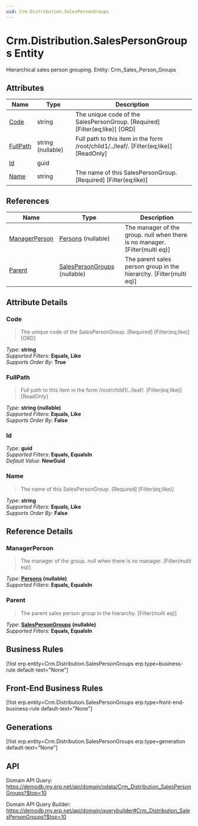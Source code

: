 ```yaml
---
uid: Crm.Distribution.SalesPersonGroups
---
```

# Crm.Distribution.SalesPersonGroups Entity

Hierarchical sales person grouping. Entity: Crm_Sales_Person_Groups

## Attributes

| Name | Type | Description |
| ---- | ---- | --- |
| [Code](Crm.Distribution.SalesPersonGroups.md#code) | string | The unique code of the SalesPersonGroup. [Required] [Filter(eq;like)] [ORD] 
| [FullPath](Crm.Distribution.SalesPersonGroups.md#fullpath) | string (nullable) | Full path to this item in the form /root/child1/../leaf/. [Filter(eq;like)] [ReadOnly] 
| [Id](Crm.Distribution.SalesPersonGroups.md#id) | guid |  
| [Name](Crm.Distribution.SalesPersonGroups.md#name) | string | The name of this SalesPersonGroup. [Required] [Filter(eq;like)] 

## References

| Name | Type | Description |
| ---- | ---- | --- |
| [ManagerPerson](Crm.Distribution.SalesPersonGroups.md#managerperson) | [Persons](General.Contacts.Persons.md) (nullable) | The manager of the group. null when there is no manager. [Filter(multi eq)] |
| [Parent](Crm.Distribution.SalesPersonGroups.md#parent) | [SalesPersonGroups](Crm.Distribution.SalesPersonGroups.md) (nullable) | The parent sales person group in the hierarchy. [Filter(multi eq)] |


## Attribute Details

### Code

> The unique code of the SalesPersonGroup. [Required] [Filter(eq;like)] [ORD]

_Type_: **string**  
_Supported Filters_: **Equals, Like**  
_Supports Order By_: **True**  

### FullPath

> Full path to this item in the form /root/child1/../leaf/. [Filter(eq;like)] [ReadOnly]

_Type_: **string (nullable)**  
_Supported Filters_: **Equals, Like**  
_Supports Order By_: **False**  

### Id

_Type_: **guid**  
_Supported Filters_: **Equals, EqualsIn**  
_Default Value_: **NewGuid**  

### Name

> The name of this SalesPersonGroup. [Required] [Filter(eq;like)]

_Type_: **string**  
_Supported Filters_: **Equals, Like**  
_Supports Order By_: **False**  


## Reference Details

### ManagerPerson

> The manager of the group. null when there is no manager. [Filter(multi eq)]

_Type_: **[Persons](General.Contacts.Persons.md) (nullable)**  
_Supported Filters_: **Equals, EqualsIn**  

### Parent

> The parent sales person group in the hierarchy. [Filter(multi eq)]

_Type_: **[SalesPersonGroups](Crm.Distribution.SalesPersonGroups.md) (nullable)**  
_Supported Filters_: **Equals, EqualsIn**  



## Business Rules

[!list erp.entity=Crm.Distribution.SalesPersonGroups erp.type=business-rule default-text="None"]

## Front-End Business Rules

[!list erp.entity=Crm.Distribution.SalesPersonGroups erp.type=front-end-business-rule default-text="None"]

## Generations

[!list erp.entity=Crm.Distribution.SalesPersonGroups erp.type=generation default-text="None"]

## API

Domain API Query:
<https://demodb.my.erp.net/api/domain/odata/Crm_Distribution_SalesPersonGroups?$top=10>

Domain API Query Builder:
<https://demodb.my.erp.net/api/domain/querybuilder#Crm_Distribution_SalesPersonGroups?$top=10>


